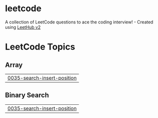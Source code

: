 # leetcode
A collection of LeetCode questions to ace the coding interview! - Created using [LeetHub v2](https://github.com/arunbhardwaj/LeetHub-2.0)

<!---LeetCode Topics Start-->
# LeetCode Topics
## Array
|  |
| ------- |
| [0035-search-insert-position](https://github.com/sanjaydeepak/leetcode/tree/master/0035-search-insert-position) |
## Binary Search
|  |
| ------- |
| [0035-search-insert-position](https://github.com/sanjaydeepak/leetcode/tree/master/0035-search-insert-position) |
<!---LeetCode Topics End-->